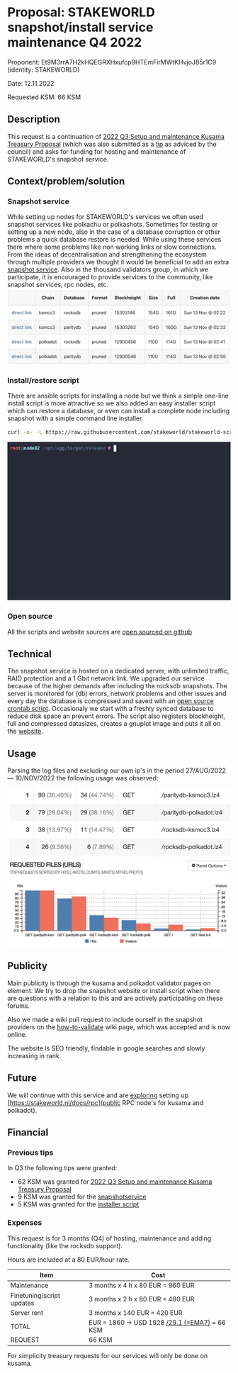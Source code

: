 # Proposal: STAKEWORLD snapshot/install service maintenance Q4 2022

Proponent: Et9M3rrA7H2kHQEGRXHxufcp9HTEmFirMWtKHvjoJ85r1C9 (identity: STAKEWORLD)

Date: 12.11.2022

Requested KSM: 66 KSM 

## Description
This request is a continuation of [2022 Q3 Setup and maintenance Kusama Treasury Proposal](/Q3-setup-maintenance.md) (which was also submitted as a [tip](https://www.dotreasury.com/ksm/tips/14550098_0xbc345c7e0c82f5c59b9b4dd54037c9efbaed56cefe8cc0bb12c741bc5148e727) as adviced by the council) and asks for funding for hosting and maintenance of STAKEWORLD's snapshot service.

## Context/problem/solution

### Snapshot service
While setting up nodes for STAKEWORLD's services we often used snapshot services like polkachu or polkashots. Sometimes for testing or setting up a new node, also in the case of a database corruption or other problems a quick database restore is needed. While using these services there where some problems like non working links or slow connections. From the ideas of decentralisation and strengthening the ecosystem through multiple providers we thought it would be beneficial to add an extra [snapshot service](https://stakeworld.nl/snapshot). Also in the thousand validators group, in which we participate, it is encouraged to provide services to the community, like snapshot services, rpc nodes, etc. 
![website](Q4-snapshot-website.png)

### Install/restore script
There are ansible scripts for installing a node but we think a simple one-line install script is more attractive so we also added an easy installer script which can restore a database, or even can install a complete node including snapshot with a simple command line installer. 

```bash
curl -o- -L https://raw.githubusercontent.com/stakeworld/stakeworld-scripts/master/node-install.sh | bash
```

![node-install](node-install.gif)

### Open source
All the scripts and website sources are [open sourced on github](https://github.com/stakeworld/)

## Technical
The snapshot service is hosted on a dedicated server, with unlimited traffic, RAID protection and a 1 Gbit network link. We upgraded our service because of the higher demands after including the rocksdb snapshots. The server is monitored for (db) errors, network problems and other issues and every day the database is compressed and saved with an [open source crontab script](https://github.com/stakeworld/stakeworld-website/blob/master/scripts/snapshot.sh). Occasionaly we start with a freshly synced database to reduce disk space an prevent errors. The script also registers blockheight, full and compressed datasizes, creates a gnuplot image and puts it all on the [website](https://stakeworld.nl/snapshot).

## Usage
Parsing the log files and excluding our own ip's in the period 27/AUG/2022 — 10/NOV/2022 the following usage was observed:

![usage](Q4-usage.png)
![usagegraph](Q4-usage-graph.png)

## Publicity
Main publicity is through the kusama and polkadot validator pages on element. We try to drop the snapshot website or install script when there are questions with a relation to this and are actively participating on these forums.  

Also we made a wiki pull request to include ourself in the snapshot providers on the [how-to-validate](https://guide.kusama.network/docs/maintain-guides-how-to-validate-polkadot/) wiki page, which was accepted and is now online.

The website is SEO friendly, findable in google searches and slowly increasing in rank.

## Future
We will continue with this service and are [exploring](https://github.com/polkadot-js/apps/pull/8227) setting up [https://stakeworld.nl/docs/rpc](public RPC node's for kusama and polkadot).

## Financial

### Previous tips
In Q3 the following tips were granted:
* 62 KSM was granted for [2022 Q3 Setup and maintenance Kusama Treasury Proposal](/Q3-setup-maintenance.md)  
* 9 KSM was granted for the [snapshotservice](https://www.dotreasury.com/ksm/tips/13427182_0x47212d8518c0c5192db5c7321cab048ba9ae096cef61f7956c9203fd8ab5bc54)
* 5 KSM was granted for the [installer script](https://www.dotreasury.com/ksm/tips/14186624_0x0ad5023d326bd74fb1a3061d1402a903852811ec76b846828d5619a0e37448c0)

### Expenses
This request is for 3 months (Q4) of hosting, maintenance and adding functionality (like the rocksdb support).

Hours are included at a 80 EUR/hour rate.

| Item                  | Cost                   |
| ------------          | -----------------------|
| Maintenance           | 3 months x 4 h x 80 EUR = 960 EUR  |
| Finetuning/script updates    | 3 months x 2 h x 80 EUR = 480 EUR     |
| Server rent		| 3 months x 140 EUR = 420 EUR |
| TOTAL                 | EUR = 1860 -> USD 1928 [/29.1 (=EMA7)](https://kusama.subscan.io/tools/charts?type=price) = 66 KSM |
| REQUEST		| 66 KSM |

For simplicity treasury requests for our services will only be done on kusama.
